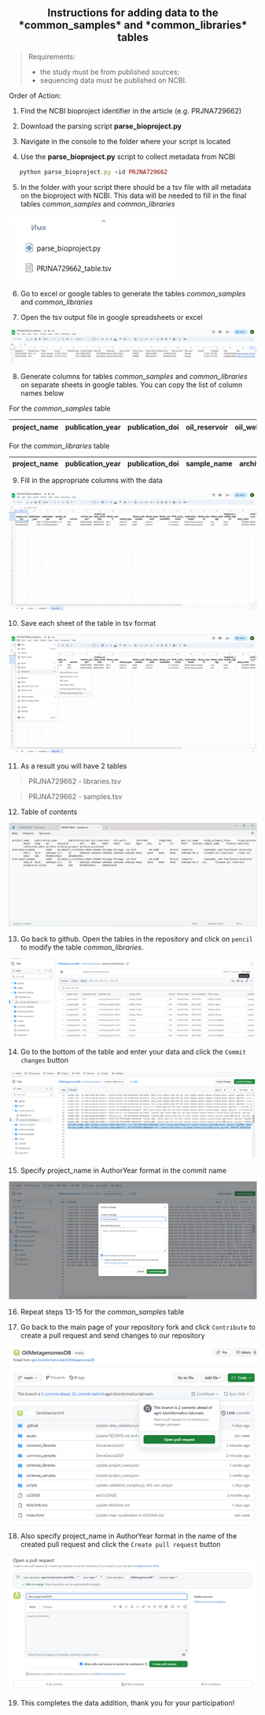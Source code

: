 <h2 align="center">Instructions for adding data to the *common_samples* and *common_libraries* tables</h2> 

> Requirements:
> - the study must be from published sources;
> - sequencing data must be published on NCBI.

Order of Action:
1) Find the NCBI bioproject identifier in the article (e.g. PRJNA729662)

2) Download the parsing script **parse_bioproject.py**

3) Navigate in the console to the folder where your script is located

4) Use the **parse_bioproject.py** script to collect metadata from NCBI
```ruby
   python parse_bioproject.py -id PRJNA729662
```
5) In the folder with your script there should be a tsv file with all metadata on the bioproject with NCBI. This data will be needed to fill in the final tables *common_samples* and *common_libraries*

![Image alt](https://github.com/Gevika/map_metagenome/raw/main/images/instructions/metadata.png)

6) Go to excel or google tables to generate the tables *common_samples* and *common_libraries*

7) Open the tsv output file in google spreadsheets or excel

![Image alt](https://github.com/Gevika/map_metagenome/raw/main/images/instructions/google.png)

8) Generate columns for tables *common_samples* and *common_libraries* on separate sheets in google tables. You can copy the list of column names below

For the *common_samples* table

project_name | publication_year | publication_doi |oil_reservoir | oil_wells | latitude | longitude | geo_loc_name | study_primary_focus | study_process | depth |temp | pH | salinity | API | NO3<sup>-</sup>| PO<sub>4</sub><sup>3-</sup> | SO<sub>4</sub><sup>2-</sup>  | Ca<sup>2+</sup> | Mg<sup>2+</sup> | Na<sup>+</sup> | К<sup>+</sup> | Cl<sup>-</sup> | HCO<sub>3</sub><sup>-</sup> | Acetate | sample_name |feature | material | collection_date | archive | archive_project | archive_accession
---|---|---|---|---|---|---|---|---|---|---|---|---|---|---|---|---|---|---|---|---|---|---|---|---|---|---|---|---|---|---|---

For the *common_libraries* table

project_name | publication_year | publication_doi | sample_name | archive | archive_project | archive_sample_accession | library_name | strand_type | library_polymerase | library_treatment | library_concentration | PCR_cycle_count | instrument_model | library_layout | library_strategy  | amplicon_variable_region | read_count | archive_data_accession | download_links | download_md5s | download_sizes
---|---|---|---|---|---|---|---|---|---|---|---|---|---|---|---|---|---|---|---|---|---

9) Fill in the appropriate columns with the data

![Image alt](https://github.com/Gevika/map_metagenome/raw/main/images/instructions/google2.png)

10) Save each sheet of the table in tsv format

![Image alt](https://github.com/Gevika/map_metagenome/raw/main/images/instructions/spreadsheet_saving.png)

11) As a result you will have 2 tables
> PRJNA729662 - libraries.tsv

> PRJNA729662 - samples.tsv

12) Table of contents 

![Image alt](https://github.com/Gevika/map_metagenome/raw/main/images/instructions/examples.png)

13) Go back to github. Open the tables in the repository and click on `pencil` to modify the table *common_libraries*.

![Image alt](https://github.com/Gevika/map_metagenome/raw/main/images/instructions/git1.png)

14) Go to the bottom of the table and enter your data and click the `Commit changes` button

![Image alt](https://github.com/Gevika/map_metagenome/raw/main/images/instructions/add_libraries.png)

15) Specify project_name in AuthorYear format in the commit name

![Image alt](https://github.com/Gevika/map_metagenome/raw/main/images/instructions/SierraGarcia2020.png)

16) Repeat steps 13-15 for the *common_samples* table

17) Go back to the main page of your repository fork and click `Contribute` to create a pull request and send changes to our repository

![Image alt](https://github.com/Gevika/map_metagenome/raw/main/images/instructions/open_PR.png)

18) Also specify project_name in AuthorYear format in the name of the created pull request and click the `Create pull request` button

![Image alt](https://github.com/Gevika/map_metagenome/raw/main/images/instructions/create_PR.png)

19) This completes the data addition, thank you for your participation!